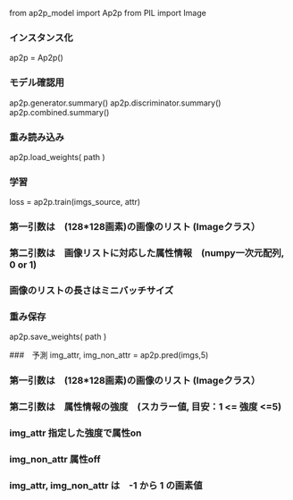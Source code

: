 from ap2p_model import Ap2p
from PIL import Image

### インスタンス化
ap2p = Ap2p()

### モデル確認用
ap2p.generator.summary()
ap2p.discriminator.summary()
ap2p.combined.summary()

### 重み読み込み
ap2p.load_weights( path )

### 学習
loss = ap2p.train(imgs_source, attr)
### 第一引数は　(128*128画素)の画像のリスト (Imageクラス）
### 第二引数は　画像リストに対応した属性情報　(numpy一次元配列, 0 or 1)
### 画像のリストの長さはミニバッチサイズ

### 重み保存
ap2p.save_weights( path )

###　予測
img_attr, img_non_attr = ap2p.pred(imgs,5)
### 第一引数は　(128*128画素)の画像のリスト (Imageクラス）
### 第二引数は　属性情報の強度　(スカラー値, 目安：1 <= 強度 <=5)
### img_attr 指定した強度で属性on
### img_non_attr 属性off

### img_attr, img_non_attr は　-1 から 1 の画素値